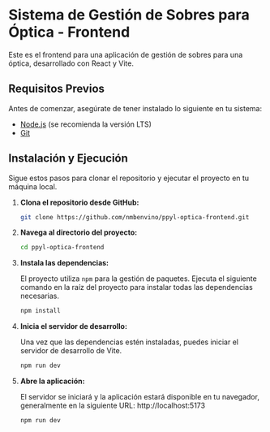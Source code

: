 # Sistema de Gestión de Sobres para Óptica - Frontend

Este es el frontend para una aplicación de gestión de sobres para una óptica, desarrollado con React y Vite.

## Requisitos Previos

Antes de comenzar, asegúrate de tener instalado lo siguiente en tu sistema:

- [Node.js](https://nodejs.org/) (se recomienda la versión LTS)
- [Git](https://git-scm.com/)

## Instalación y Ejecución

Sigue estos pasos para clonar el repositorio y ejecutar el proyecto en tu máquina local.

1.  **Clona el repositorio desde GitHub:**

    ```bash
    git clone https://github.com/nmbenvino/ppyl-optica-frontend.git
    ```

2.  **Navega al directorio del proyecto:**

    ```bash
    cd ppyl-optica-frontend
    ```

3.  **Instala las dependencias:**

    El proyecto utiliza `npm` para la gestión de paquetes. Ejecuta el siguiente comando en la raíz del proyecto para instalar todas las dependencias necesarias.

    ```bash
    npm install
    ```

4.  **Inicia el servidor de desarrollo:**

    Una vez que las dependencias estén instaladas, puedes iniciar el servidor de desarrollo de Vite.

    ```bash
    npm run dev
    ```

5.  **Abre la aplicación:**

    El servidor se iniciará y la aplicación estará disponible en tu navegador, generalmente en la siguiente URL: http://localhost:5173

    ```bash
    npm run dev
    ```
